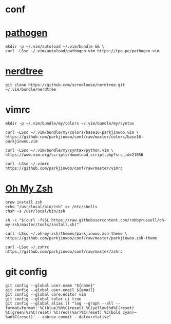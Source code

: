 conf
====

# [pathogen](https://github.com/tpope/vim-pathogen "pathogen")

    mkdir -p ~/.vim/autoload ~/.vim/bundle && \
    curl -LSso ~/.vim/autoload/pathogen.vim https://tpo.pe/pathogen.vim

# [nerdtree](https://github.com/scrooloose/nerdtree "nerdtree")

    git clone https://github.com/scrooloose/nerdtree.git ~/.vim/bundle/nerdtree

# vimrc

    mkdir -p ~/.vim/bundle/my/colors ~/.vim/bundle/my/syntax
    
    curl -LSso ~/.vim/bundle/my/colors/base16-parkjinwoo.vim \
    https://github.com/parkjinwoo/conf/raw/master/colors/base16-parkjinwoo.vim
    
    curl -LSso ~/.vim/bundle/my/syntax/python.vim \
    https://www.vim.org/scripts/download_script.php?src_id=21056
    
    curl -LSso ~/.vimrc https://github.com/parkjinwoo/conf/raw/master/vimrc

# [Oh My Zsh](https://github.com/robbyrussell/oh-my-zsh "oh my zsh")

    brew install zsh
    echo "/usr/local/bin/zsh" >> /etc/shells
    chsh -s /usr/local/bin/zsh
    
    sh -c "$(curl -fsSL https://raw.githubusercontent.com/robbyrussell/oh-my-zsh/master/tools/install.sh)"
    
    curl -LSso ~/.oh-my-zsh/themes/parkjinwoo.zsh-theme \
    https://github.com/parkjinwoo/conf/raw/master/parkjinwoo.zsh-theme
    
    curl -LSso ~/.zshrc https://github.com/parkjinwoo/conf/raw/master/zshrc


# git config

    git config --global user.name "${name}"
    git config --global user.email ${email}
    git config --global core.editor vim
    git config --global color.ui true
    git config --global alias.ll "log --graph --all --format=format:'%C(blue)%h%C(reset) %C(yellow)%d%C(reset) %C(green)%s%C(reset) %C(red)(%ar)%C(reset) %C(bold cyan)— %an%C(reset)' --abbrev-commit --date=relative"
